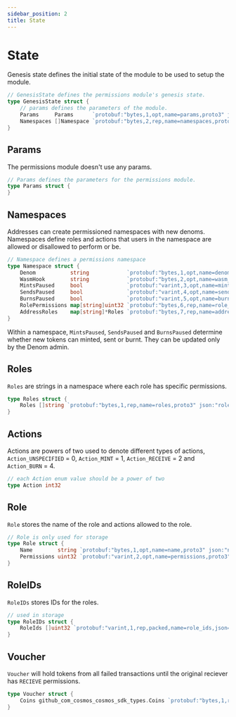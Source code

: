 ```yaml
---
sidebar_position: 2
title: State
---
```


# State

Genesis state defines the initial state of the module to be used to setup the module.

```go
// GenesisState defines the permissions module's genesis state.
type GenesisState struct {
	// params defines the parameters of the module.
	Params     Params      `protobuf:"bytes,1,opt,name=params,proto3" json:"params"`
	Namespaces []Namespace `protobuf:"bytes,2,rep,name=namespaces,proto3" json:"namespaces"`
}
```

## Params

The permissions module doesn't use any params.
```go
// Params defines the parameters for the permissions module.
type Params struct {
}
```

## Namespaces

Addresses can create permissioned namespaces with new denoms. Namespaces define roles and actions that users in the namespace are allowed or disallowed to perform or be.

```go
// Namespace defines a permissions namespace
type Namespace struct {
	Denom           string            `protobuf:"bytes,1,opt,name=denom,proto3" json:"denom,omitempty"`
	WasmHook        string            `protobuf:"bytes,2,opt,name=wasm_hook,json=wasmHook,proto3" json:"wasm_hook,omitempty"`
	MintsPaused     bool              `protobuf:"varint,3,opt,name=mints_paused,json=mintsPaused,proto3" json:"mints_paused,omitempty"`
	SendsPaused     bool              `protobuf:"varint,4,opt,name=sends_paused,json=sendsPaused,proto3" json:"sends_paused,omitempty"`
	BurnsPaused     bool              `protobuf:"varint,5,opt,name=burns_paused,json=burnsPaused,proto3" json:"burns_paused,omitempty"`
	RolePermissions map[string]uint32 `protobuf:"bytes,6,rep,name=role_permissions,json=rolePermissions,proto3" json:"role_permissions,omitempty" protobuf_key:"bytes,1,opt,name=key,proto3" protobuf_val:"varint,2,opt,name=value,proto3"`
	AddressRoles    map[string]*Roles `protobuf:"bytes,7,rep,name=address_roles,json=addressRoles,proto3" json:"address_roles,omitempty" protobuf_key:"bytes,1,opt,name=key,proto3" protobuf_val:"bytes,2,opt,name=value,proto3"`
}
```

Within a namespace, `MintsPaused`, `SendsPaused` and `BurnsPaused` determine whether new tokens can minted, sent or burnt. They can be updated only by the Denom admin.

## Roles

`Roles` are strings in a namespace where each role has specific permissions.

```go
type Roles struct {
	Roles []string `protobuf:"bytes,1,rep,name=roles,proto3" json:"roles,omitempty"`
}
```

## Actions

Actions are powers of two used to denote different types of actions, `Action_UNSPECIFIED` = 0, `Action_MINT` = 1, `Action_RECEIVE` = 2 and `Action_BURN` = 4.

```go
// each Action enum value should be a power of two
type Action int32
```

## Role

`Role` stores the name of the role and actions allowed to the role.

```go
// Role is only used for storage
type Role struct {
	Name        string `protobuf:"bytes,1,opt,name=name,proto3" json:"name,omitempty"`
	Permissions uint32 `protobuf:"varint,2,opt,name=permissions,proto3" json:"permissions,omitempty"`
}
```

## RoleIDs

`RoleIDs` stores IDs for the roles.

```go
// used in storage
type RoleIDs struct {
	RoleIds []uint32 `protobuf:"varint,1,rep,packed,name=role_ids,json=roleIds,proto3" json:"role_ids,omitempty"`
}
```

## Voucher

`Voucher` will hold tokens from all failed transactions until the original reciever has `RECIEVE` permissions.

```go
type Voucher struct {
	Coins github_com_cosmos_cosmos_sdk_types.Coins `protobuf:"bytes,1,rep,name=coins,proto3,castrepeated=github.com/cosmos/cosmos-sdk/types.Coins" json:"coins"`
}
```
